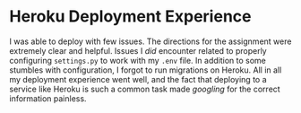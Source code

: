# Heroku Deployment Experience

I was able to deploy with few issues. The directions for the assignment were extremely clear and helpful. Issues I _did_ encounter related to properly configuring `settings.py` to work with my `.env` file. In addition to some stumbles with configuration, I forgot to run migrations on Heroku. All in all my deployment experience went well, and the fact that deploying to a service like Heroku is such a common task made _googling_ for the correct information painless. 